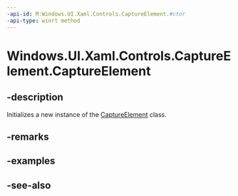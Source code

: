```yaml
---
-api-id: M:Windows.UI.Xaml.Controls.CaptureElement.#ctor
-api-type: winrt method
---
```


<!-- Method syntax
public CaptureElement()
-->

# Windows.UI.Xaml.Controls.CaptureElement.CaptureElement

## -description
Initializes a new instance of the [CaptureElement](captureelement.md) class.


## -remarks

## -examples

## -see-also
